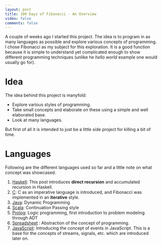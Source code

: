 ```yaml
---
layout: post
title: 100 Days of Fibonacci - An Overview
video: false
comments: false
---
```


A couple of weeks ago I started this project. The idea is to program
in as many languages as possible and explore various concepts of
programming. I chose Fibonacci as my subject for this exploration.
It is a good function because it is simple to understand yet complicated
enough to show different programming techniques (unlike he _hello world_
example one would usually go for).

# Idea
The idea behind this project is manyfold:

* Explore various styles of programming.
* Take small concepts and elaborate on these using a simple
  and well elaborated base.
* Look at many languages.

But first of all it is intended to just be a little side project
for killing a bit of time.

# Languages
Following are the different languages used so far and
a little note on what concept was showcased.

1. [Haskell](http://buchi.dk/blog/100-days-of-fibonacci-day-0-haskell/):
   This post introduces __direct recursion__ and accumulated
   recursion in Haskell.
2. [C](http://buchi.dk/blog/100-days-of-fibonacci-day-1-c/):
   C as an imperative language is introduced, and Fibonacci was implemented
   in an __iterative__ style.
3. [Java](http://buchi.dk/blog/100-days-of-fibonacci-day-2-java/):
   Dynamic Programming
4. [Scala](http://buchi.dk/blog/100-days-of-fibonacci-day-3-scala/):
   Continuation Passing style
5. [Prolog](http://buchi.dk/blog/100-days-of-fibonacci-day-4-prolog/):
   Logic programming, first introduction to problem modeling
   through ADT
6. [Spreadsheet](http://buchi.dk/blog/100-days-of-fibonacci-day-5-spreadsheet/)
   : Abstraction of the concept of programming.
7. [JavaScript](http://buchi.dk/blog/100-days-of-fibonacci-day-6-javascript/):
   Introducing the concept of events in JavaScript. This is a base for
   the concepts of streams, signals, etc. which are introduced later on.

